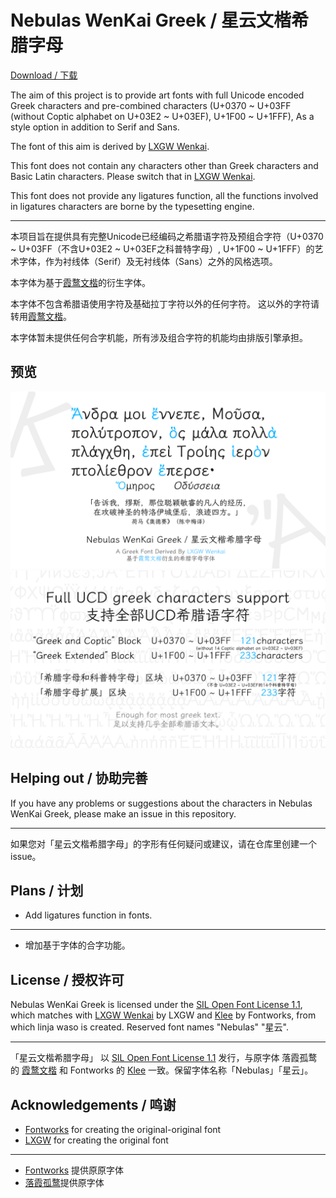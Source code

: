# Nebulas WenKai Greek / 星云文楷希腊字母

[Download / 下载](https://github.com/nebulas-star/NebulasWenKaiGreek/tree/main/Font/)


The aim of this project is to provide art fonts with full Unicode encoded Greek characters and pre-combined characters (U+0370 ~ U+03FF (without Coptic alphabet on U+03E2 ~ U+03EF), U+1F00 ~ U+1FFF), As a style option in addition to Serif and Sans.

The font of this aim is derived by [LXGW Wenkai](https://github.com/lxgw/LxgwWenKai).

This font does not contain any characters other than Greek characters and Basic Latin characters.
Please switch that in [LXGW Wenkai](https://github.com/lxgw/LxgwWenKai).

This font does not provide any ligatures function, all the functions involved in ligatures characters are borne by the typesetting engine.

----

本项目旨在提供具有完整Unicode已经编码之希腊语字符及预组合字符（U+0370 ~ U+03FF（不含U+03E2 ~ U+03EF之科普特字母）, U+1F00 ~ U+1FFF）的艺术字体，作为衬线体（Serif）及无衬线体（Sans）之外的风格选项。

本字体为基于[霞鹜文楷](https://github.com/lxgw/LxgwWenKai)的衍生字体。

本字体不包含希腊语使用字符及基础拉丁字符以外的任何字符。
这以外的字符请转用[霞鹜文楷](https://github.com/lxgw/LxgwWenKai)。

本字体暂未提供任何合字机能，所有涉及组合字符的机能均由排版引擎承担。

## 预览

![a](/Image/NWG-1.png)
![b](/Image/NWG-2.png)

## Helping out / 协助完善

If you have any problems or suggestions about the characters in Nebulas WenKai Greek, please make an issue in this repository.

----

如果您对「星云文楷希腊字母」的字形有任何疑问或建议，请在仓库里创建一个 issue。

## Plans / 计划

- Add ligatures function in fonts.

----

- 增加基于字体的合字功能。

## License / 授权许可

Nebulas WenKai Greek is licensed under the [SIL Open Font License 1.1](https://scripts.sil.org/OFL), which matches with [LXGW Wenkai](https://github.com/lxgw/LxgwWenKai) by LXGW and [Klee](https://github.com/fontworks-fonts/Klee) by Fontworks, from which linja waso is created. Reserved font names "Nebulas" "星云".

----

「星云文楷希腊字母」 以 [SIL Open Font License 1.1](https://scripts.sil.org/OFL) 发行，与原字体 落霞孤鹜 的 [霞鹜文楷](https://github.com/lxgw/LxgwWenKai) 和 Fontworks 的 [Klee](https://github.com/fontworks-fonts/Klee) 一致。保留字体名称「Nebulas」「星云」。

## Acknowledgements / 鸣谢

- [Fontworks](http://fontworks.co.jp) for creating the original-original font
- [LXGW](https://github.com/lxgw/LxgwWenKai/) for creating the original font

----

- [Fontworks](https://github.com/fontworks-fonts/) 提供原原字体
- [落霞孤鹜](https://github.com/lxgw/)提供原字体
